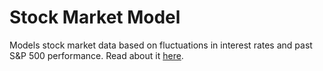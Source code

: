 # Stock Market Model

Models stock market data based on fluctuations in interest rates and past S&P 500 performance. Read about it [here](https://drive.google.com/file/d/16hCXjousr0ZzkmDC3ah-A7CFIGNruhKE/view).

